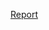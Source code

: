 <a href='https://docs.google.com/presentation/d/1-OCrYXQupQv_VFLzsuw_omKg1mir_ooHzaVeP5to2gg/edit?usp=sharing'>Report</a>
